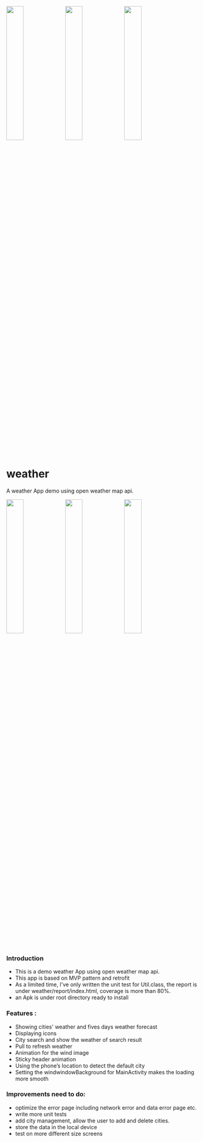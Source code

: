 <img src="https://github.com/wuhao028/weather/blob/master/screenshots/1.gif" width="30%" height="30%" />           <img src="https://github.com/wuhao028/weather/blob/master/screenshots/2.gif" width="30%" height="30%" />           <img src="https://github.com/wuhao028/weather/blob/master/screenshots/3.gif" width="30%" height="30%" />
# weather
A weather App demo using open weather map api.

<img src="https://github.com/wuhao028/weather/blob/master/screenshots/1.gif" width="30%" height="30%" />           <img src="https://github.com/wuhao028/weather/blob/master/screenshots/2.gif" width="30%" height="30%" />           <img src="https://github.com/wuhao028/weather/blob/master/screenshots/3.gif" width="30%" height="30%" />

### Introduction

- This is a demo weather App using open weather map api.
- This app is based on MVP pattern and retrofit
- As a limited time, I've only written the unit test for Util.class, the report is under weather/report/index.html,
coverage is more than 80%.
- an Apk is under root directory ready to install

### Features :
- Showing cities' weather and fives days weather forecast
- Displaying icons
- City search and show the weather of search result
- Pull to refresh weather
- Animation for the wind image
- Sticky header animation
- Using the phone’s location to detect the default city
- Setting the windwindowBackground for MainActivity makes the loading more smooth

### Improvements need to do:
- optimize the error page including network error and data error page etc.
- write more unit tests
- add city management, allow the user to add and delete cities.
- store the data in the local device
- test on more different size screens
